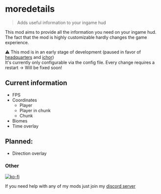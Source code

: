 # moredetails

> Adds useful information to your ingame hud

This mod aims to provide all the information you need on your ingame hud. The fact that the mod is highly customizable
hardly changes the game experience.

⚠️ This mod is in an early stage of development (paused in favor of [headquarters](https://github.com/btwonion/headquarters) and [ichor](https://github.com/kxmpxtxnt/ichor))
<br>It's currently only configurable via the config file. Every change requires a restart -> Will be fixed soon!
<br>

## Current information 
 - FPS
 - Coordinates
   - Player
   - Player in chunk
   - Chunk
- Biomes
- Time overlay

## Planned:
- Direction overlay

### Other
[![ko-fi](https://ko-fi.com/img/githubbutton_sm.svg)](https://ko-fi.com/I3I8F1WX4)

If you need help with any of my mods just join my [discord server](https://nyon.dev/discord)